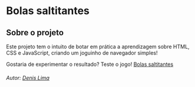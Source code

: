 ﻿# Bolas saltitantes
 
## Sobre o projeto

Este projeto tem o intuito de botar em prática a aprendizagem sobre HTML, CSS e JavaScript, criando um joguinho de navegador simples!

Gostaria de experimentar o resultado? Teste o jogo! [Bolas saltitantes](https://denis-lima.github.io/bouncing-balls-js/)

###### Autor: [Denis Lima](https://github.com/Denis-Lima?tab=repositories)
